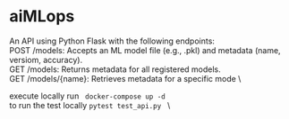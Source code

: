 # aiMLops

An API using Python Flask with the following endpoints:   \
POST /models: Accepts an ML model file (e.g., .pkl) and metadata (name, versiom, accuracy).   \
GET /models: Returns metadata for all registered models.   \
GET /models/{name}: Retrieves metadata for a specific mode   \

execute locally run ` docker-compose up -d`    \
to run the test locally  `pytest test_api.py `   \
